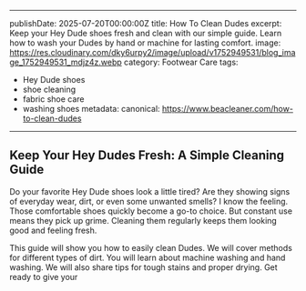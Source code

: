 
---
publishDate: 2025-07-20T00:00:00Z
title: How To Clean Dudes
excerpt: Keep your Hey Dude shoes fresh and clean with our simple guide. Learn how to wash your Dudes by hand or machine for lasting comfort.
image: https://res.cloudinary.com/dky6urpy2/image/upload/v1752949531/blog_image_1752949531_mdjz4z.webp
category: Footwear Care
tags:
  - Hey Dude shoes
  - shoe cleaning
  - fabric shoe care
  - washing shoes
metadata:
  canonical: https://www.beacleaner.com/how-to-clean-dudes
---

## Keep Your Hey Dudes Fresh: A Simple Cleaning Guide

Do your favorite Hey Dude shoes look a little tired? Are they showing signs of everyday wear, dirt, or even some unwanted smells? I know the feeling. Those comfortable shoes quickly become a go-to choice. But constant use means they pick up grime. Cleaning them regularly keeps them looking good and feeling fresh.

This guide will show you how to easily clean Dudes. We will cover methods for different types of dirt. You will learn about machine washing and hand washing. We will also share tips for tough stains and proper drying. Get ready to give your